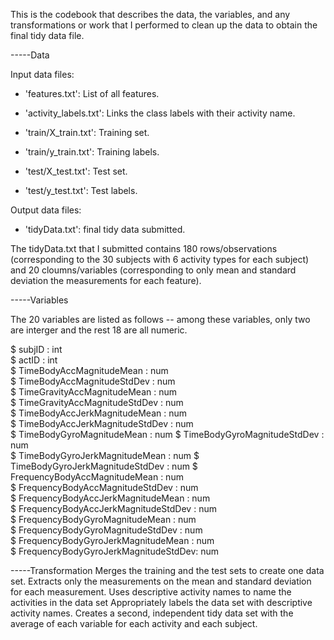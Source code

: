 This is the codebook that describes the data, the variables, and any transformations or work that I performed to clean up the data to obtain the final tidy data file.

-----Data

Input data files:
- 'features.txt': List of all features.

- 'activity_labels.txt': Links the class labels with their activity name.

- 'train/X_train.txt': Training set.

- 'train/y_train.txt': Training labels.

- 'test/X_test.txt': Test set.

- 'test/y_test.txt': Test labels.

Output data files:

- 'tidyData.txt': final tidy data submitted.

The tidyData.txt that I submitted contains 180 rows/observations (corresponding to the 30 subjects with 6 activity types for each subject) and 20 cloumns/variables (corresponding to only mean and standard deviation the measurements for each feature).

-----Variables

The 20 variables are listed as follows -- among these variables, only two are interger and the rest 18 are all numeric. 

 $ subjID                              : int  
 $ actID                               : int  
 $ TimeBodyAccMagnitudeMean            : num  
 $ TimeBodyAccMagnitudeStdDev          : num  
 $ TimeGravityAccMagnitudeMean         : num  
 $ TimeGravityAccMagnitudeStdDev       : num  
 $ TimeBodyAccJerkMagnitudeMean        : num  
 $ TimeBodyAccJerkMagnitudeStdDev      : num  
 $ TimeBodyGyroMagnitudeMean           : num 
 $ TimeBodyGyroMagnitudeStdDev         : num  
 $ TimeBodyGyroJerkMagnitudeMean       : num 
 $ TimeBodyGyroJerkMagnitudeStdDev     : num 
 $ FrequencyBodyAccMagnitudeMean       : num  
 $ FrequencyBodyAccMagnitudeStdDev     : num  
 $ FrequencyBodyAccJerkMagnitudeMean   : num  
 $ FrequencyBodyAccJerkMagnitudeStdDev : num  
 $ FrequencyBodyGyroMagnitudeMean      : num  
 $ FrequencyBodyGyroMagnitudeStdDev    : num  
 $ FrequencyBodyGyroJerkMagnitudeMean  : num  
 $ FrequencyBodyGyroJerkMagnitudeStdDev: num  

-----Transformation 
Merges the training and the test sets to create one data set.
Extracts only the measurements on the mean and standard deviation for each measurement.
Uses descriptive activity names to name the activities in the data set
Appropriately labels the data set with descriptive activity names.
Creates a second, independent tidy data set with the average of each variable for each activity and each subject.
